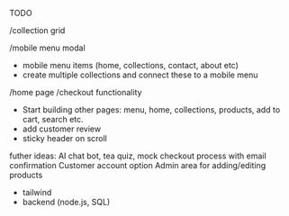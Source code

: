 TODO

/collection grid

/mobile menu modal
- mobile menu items (home, collections, contact, about etc)
- create multiple collections and connect these to a mobile menu

/home page
/checkout functionality

- Start building other pages: menu, home, collections, products, add to cart, search etc.
- add customer review 
- sticky header on scroll

futher ideas:
AI chat bot, tea quiz, mock checkout process with email confirmation
Customer account option
Admin area for adding/editing products

- tailwind
- backend (node.js, SQL)